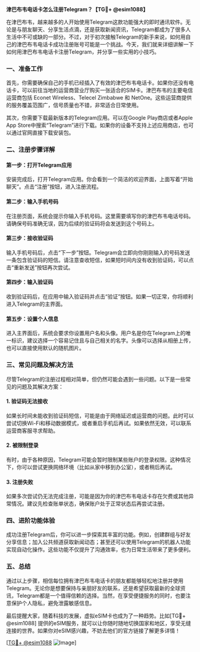 **津巴布韦电话卡怎么注册Telegram？【TG💪+ @esim1088】**

在津巴布韦，越来越多的人开始使用Telegram这款功能强大的即时通讯软件。无论是与朋友聊天、分享生活点滴，还是获取新闻资讯，Telegram都成为了很多人生活中不可或缺的一部分。不过，对于初次接触Telegram的新手来说，如何用自己的津巴布韦电话卡成功注册账号可能是一个挑战。今天，我们就来详细讲解一下如何用津巴布韦电话卡注册Telegram，并分享一些实用的小技巧。

### 一、准备工作

首先，你需要确保自己的手机已经插入了有效的津巴布韦电话卡。如果你还没有电话卡，可以前往当地的运营商营业厅购买一张适合的SIM卡。津巴布韦的主要电信运营商包括 Econet Wireless、Telecel Zimbabwe 和 NetOne。这些运营商提供的服务覆盖范围广，信号质量也不错，非常适合日常使用。

其次，你需要下载最新版本的Telegram应用。可以在Google Play商店或者Apple App Store中搜索“Telegram”进行下载。如果你的设备不支持上述应用商店，也可以通过官网直接下载安装包。

### 二、注册步骤详解

#### 第一步：打开Telegram应用

安装完成后，打开Telegram应用。你会看到一个简洁的欢迎界面，上面写着“开始聊天”。点击“注册”按钮，进入注册流程。

#### 第二步：输入手机号码

在注册页面，系统会提示你输入手机号码。这里需要填写你的津巴布韦电话号码。请确保号码准确无误，因为后续的验证码将会发送到这个号码上。

#### 第三步：接收验证码

输入手机号码后，点击“下一步”按钮。Telegram会立即向你刚刚输入的号码发送一条包含验证码的短信。请注意查收短信，如果短时间内没有收到验证码，可以点击“重新发送”按钮再次尝试。

#### 第四步：输入验证码

收到验证码后，在应用中输入验证码并点击“验证”按钮。如果一切正常，你将顺利进入Telegram的主界面。

#### 第五步：设置个人信息

进入主界面后，系统会要求你设置用户名和头像。用户名是你在Telegram上的唯一标识，建议选择一个容易记住且与自己相关的名字。头像可以选择从相册上传，也可以直接使用默认的随机图片。

### 三、常见问题及解决方法

尽管Telegram的注册过程相对简单，但仍然可能会遇到一些问题。以下是一些常见的问题及其解决方案：

#### 1. 验证码无法接收

如果长时间未能收到验证码短信，可能是由于网络延迟或运营商的问题。此时可以尝试切换Wi-Fi和移动数据模式，或者重启手机后再试。如果依然无效，可以联系运营商客服寻求帮助。

#### 2. 被限制登录

有时，由于各种原因，Telegram可能会暂时限制某些账户的登录权限。这种情况下，你可以尝试更换网络环境（比如从家中移到办公室），或者稍后再试。

#### 3. 注册失败

如果多次尝试仍无法完成注册，可能是因为你的津巴布韦电话卡存在欠费或其他异常情况。建议先检查账单状态，确保账户处于正常状态后再尝试注册。

### 四、进阶功能体验

成功注册Telegram后，你可以进一步探索其丰富的功能。例如，创建群组与好友分享信息；加入公共频道获取新闻动态；甚至还可以使用Telegram的机器人功能实现自动化操作。这些功能不仅提升了沟通效率，也为日常生活带来了更多便利。

### 五、总结

通过以上步骤，相信每位拥有津巴布韦电话卡的朋友都能够轻松地注册并使用Telegram。无论你是想要保持与亲朋好友的联系，还是希望获取最新的全球资讯，Telegram都是一个值得信赖的选择。当然，在享受便捷服务的同时，也要注意保护个人隐私，避免泄露敏感信息。

最后提醒大家，随着科技的发展，虚拟eSIM卡也成为了一种趋势。比如[TG💪+ @esim1088] 提供的eSIM服务，就可以让你随时随地切换国家和地区，享受无缝连接的世界。如果你对eSIM感兴趣，不妨去他们的官方链接了解更多详情！

[[TG💪+ @esim1088](https://t.me/s/esim1088) ![Image](https://i.postimg.cc/4NQfJmqS/Snipaste-2025-05-13-00-14-12.png)]